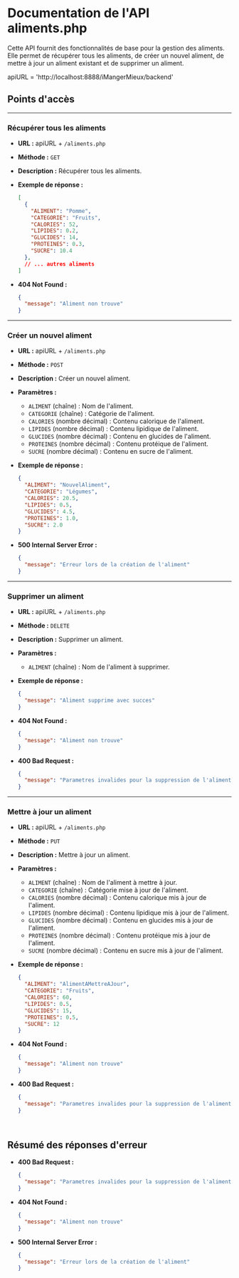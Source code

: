 # Documentation de l'API aliments.php

Cette API fournit des fonctionnalités de base pour la gestion des aliments. Elle permet de récupérer tous les aliments, de créer un nouvel aliment, de mettre à jour un aliment existant et de supprimer un aliment.

apiURL = 'http://localhost:8888/iMangerMieux/backend'

## Points d'accès
_______________________________________________________________

### Récupérer tous les aliments 

- **URL :** apiURL + `/aliments.php`

- **Méthode :** `GET`

- **Description :** Récupérer tous les aliments.

- **Exemple de réponse :**
  ```json
  [
    {
      "ALIMENT": "Pomme",
      "CATEGORIE": "Fruits",
      "CALORIES": 52,
      "LIPIDES": 0.2,
      "GLUCIDES": 14,
      "PROTEINES": 0.3,
      "SUCRE": 10.4
    },
    // ... autres aliments
  ]
  ```

- **404 Not Found :**
  ```json
  {
    "message": "Aliment non trouve"
  }
  ```
_______________________________________________________________

### Créer un nouvel aliment 

- **URL :**  apiURL + `/aliments.php`

- **Méthode :** `POST`

- **Description :** Créer un nouvel aliment.

- **Paramètres :**
  - `ALIMENT` (chaîne) : Nom de l'aliment.
  - `CATEGORIE` (chaîne) : Catégorie de l'aliment.
  - `CALORIES` (nombre décimal) : Contenu calorique de l'aliment.
  - `LIPIDES` (nombre décimal) : Contenu lipidique de l'aliment.
  - `GLUCIDES` (nombre décimal) : Contenu en glucides de l'aliment.
  - `PROTEINES` (nombre décimal) : Contenu protéique de l'aliment.
  - `SUCRE` (nombre décimal) : Contenu en sucre de l'aliment.

- **Exemple de réponse :**
  ```json
  {
    "ALIMENT": "NouvelAliment",
    "CATEGORIE": "Légumes",
    "CALORIES": 20.5,
    "LIPIDES": 0.5,
    "GLUCIDES": 4.5,
    "PROTEINES": 1.0,
    "SUCRE": 2.0
  }
  ```

- **500 Internal Server Error :**
  ```json
  {
    "message": "Erreur lors de la création de l'aliment"
  }
  ```
_______________________________________________________________

### Supprimer un aliment

- **URL :** apiURL + `/aliments.php`

- **Méthode :** `DELETE`

- **Description :** Supprimer un aliment.

- **Paramètres :**
  - `ALIMENT` (chaîne) : Nom de l'aliment à supprimer.

- **Exemple de réponse :**
  ```json
  {
    "message": "Aliment supprime avec succes"
  }
  ```
- **404 Not Found :**
  ```json
  {
    "message": "Aliment non trouve"
  }
  ```
- **400 Bad Request :**
  ```json
  {
    "message": "Parametres invalides pour la suppression de l'aliment"
  }
  ```
_______________________________________________________________

### Mettre à jour un aliment

- **URL :** apiURL + `/aliments.php`

- **Méthode :** `PUT`

- **Description :** Mettre à jour un aliment.

- **Paramètres :**
  - `ALIMENT` (chaîne) : Nom de l'aliment à mettre à jour.
  - `CATEGORIE` (chaîne) : Catégorie mise à jour de l'aliment.
  - `CALORIES` (nombre décimal) : Contenu calorique mis à jour de l'aliment.
  - `LIPIDES` (nombre décimal) : Contenu lipidique mis à jour de l'aliment.
  - `GLUCIDES` (nombre décimal) : Contenu en glucides mis à jour de l'aliment.
  - `PROTEINES` (nombre décimal) : Contenu protéique mis à jour de l'aliment.
  - `SUCRE` (nombre décimal) : Contenu en sucre mis à jour de l'aliment.

- **Exemple de réponse :**
  ```json
  {
    "ALIMENT": "AlimentAMettreAJour",
    "CATEGORIE": "Fruits",
    "CALORIES": 60,
    "LIPIDES": 0.5,
    "GLUCIDES": 15,
    "PROTEINES": 0.5,
    "SUCRE": 12
  }
  ```

- **404 Not Found :**
  ```json
  {
    "message": "Aliment non trouve"
  }
  ```

- **400 Bad Request :**
  ```json
  {
    "message": "Parametres invalides pour la suppression de l'aliment"
  }




## Résumé des réponses d'erreur

- **400 Bad Request :**
  ```json
  {
    "message": "Parametres invalides pour la suppression de l'aliment"
  }
  ```

- **404 Not Found :**
  ```json
  {
    "message": "Aliment non trouve"
  }
  ```

- **500 Internal Server Error :**
  ```json
  {
    "message": "Erreur lors de la création de l'aliment"
  }
  ```
